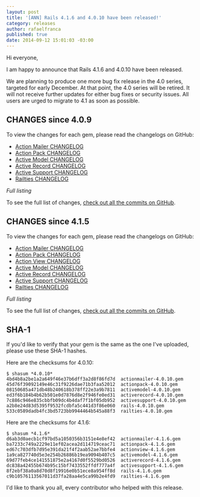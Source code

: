 ```yaml
---
layout: post
title: '[ANN] Rails 4.1.6 and 4.0.10 have been released!'
category: releases
author: rafaelfranca
published: true
date: 2014-09-12 15:01:03 -03:00
---
```


Hi everyone,

I am happy to announce that Rails 4.1.6 and 4.0.10 have been released.

We are planning to produce one more bug fix release in the 4.0 series, targeted for early December.
At that point, the 4.0 series will be retired. It will not receive further updates for either bug
fixes or security issues. All users are urged to migrate to 4.1 as soon as possible.

## CHANGES since 4.0.9

To view the changes for each gem, please read the changelogs on GitHub:

* [Action Mailer CHANGELOG](https://github.com/rails/rails/blob/v4.0.10/actionmailer/CHANGELOG.md)
* [Action Pack CHANGELOG](https://github.com/rails/rails/blob/v4.0.10/actionpack/CHANGELOG.md)
* [Active Model CHANGELOG](https://github.com/rails/rails/blob/v4.0.10/activemodel/CHANGELOG.md)
* [Active Record CHANGELOG](https://github.com/rails/rails/blob/v4.0.10/activerecord/CHANGELOG.md)
* [Active Support CHANGELOG](https://github.com/rails/rails/blob/v4.0.10/activesupport/CHANGELOG.md)
* [Railties CHANGELOG](https://github.com/rails/rails/blob/v4.0.10/railties/CHANGELOG.md)

*Full listing*

To see the full list of changes, [check out all the commits on
GitHub](https://github.com/rails/rails/compare/v4.0.9...v4.0.10).

## CHANGES since 4.1.5

To view the changes for each gem, please read the changelogs on GitHub:

* [Action Mailer CHANGELOG](https://github.com/rails/rails/blob/v4.1.6/actionmailer/CHANGELOG.md)
* [Action Pack CHANGELOG](https://github.com/rails/rails/blob/v4.1.6/actionpack/CHANGELOG.md)
* [Action View CHANGELOG](https://github.com/rails/rails/blob/v4.1.6/actionview/CHANGELOG.md)
* [Active Model CHANGELOG](https://github.com/rails/rails/blob/v4.1.6/activemodel/CHANGELOG.md)
* [Active Record CHANGELOG](https://github.com/rails/rails/blob/v4.1.6/activerecord/CHANGELOG.md)
* [Active Support CHANGELOG](https://github.com/rails/rails/blob/v4.1.6/activesupport/CHANGELOG.md)
* [Railties CHANGELOG](https://github.com/rails/rails/blob/v4.1.6/railties/CHANGELOG.md)

*Full listing*

To see the full list of changes, [check out all the commits on
GitHub](https://github.com/rails/rails/compare/v4.1.5...v4.1.6).

## SHA-1

If you'd like to verify that your gem is the same as the one I've uploaded,
please use these SHA-1 hashes.

Here are the checksums for 4.0.10:

```
$ shasum *4.0.10*
4bd4b8a2be1a2a649f46e37b6dff3a2d8f86fd7d  actionmailer-4.0.10.gem
45d76f39092149e46c31f9226dae71b3faa52012  actionpack-4.0.10.gem
08150685a471db48b240618b378ff22e3a9b7811  activemodel-4.0.10.gem
ed3f6b184b4b62b501e0d7876d8e2f946fe0ed31  activerecord-4.0.10.gem
7c886c946e835cbbfb09dc4b4daf7f1bf05db952  activesupport-4.0.10.gem
a2b8e24d83d5395f9532fcdbfa5c441d3f86e060  rails-4.0.10.gem
533c0589dadb4fc3bd5723bb9944464b545a88f3  railties-4.0.10.gem
```

Here are the checksums for 4.1.6:

```
$ shasum *4.1.6*
d6ab3d0aecb1cf97bd5a1050356b3151e4e8ef42  actionmailer-4.1.6.gem
ba7233c749a2229e11ef02acea2d114719ceac71  actionpack-4.1.6.gem
ed67c703dfb7d95e391da21f4f2aab52ae7bbfe4  actionview-4.1.6.gem
1a9ca827740d5e3e254b26886b19ea9094b407c5  activemodel-4.1.6.gem
69d77feb4ce141551875e2a4167d0f5529bd0526  activerecord-4.1.6.gem
dc838a42455b674b95c15bf7433552ffdf777a4f  activesupport-4.1.6.gem
8f2ebf38a0a8d70d8f19916e0b51ece8a954ff8d  rails-4.1.6.gem
c9b10576113567011d37fa28aa4e5ca99b2e4fd9  railties-4.1.6.gem
```

I'd like to thank you all, every contributor who helped with this release.

